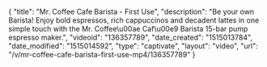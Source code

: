 {
    "title": "Mr. Coffee Cafe Barista - First Use",
    "description": "Be your own Barista! Enjoy bold espressos, rich cappuccinos and decadent lattes in one simple touch with the Mr. Coffee\u00ae Caf\u00e9 Barista 15-bar pump espresso maker.",
    "videoid": "136357789",
    "date_created": "1515013784",
    "date_modified": "1515014592",
    "type": "captivate",
    "layout": "video",
    "url": "\/v\/mr-coffee-cafe-barista-first-use-mp4\/136357789"
}